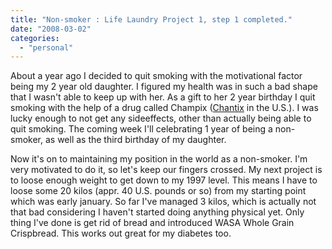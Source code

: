 ```yaml
---
title: "Non-smoker : Life Laundry Project 1, step 1 completed."
date: "2008-03-02"
categories: 
  - "personal"
---
```


About a year ago I decided to quit smoking with the motivational factor being my 2 year old daughter. I figured my health was in such a bad shape that I wasn't able to keep up with her. As a gift to her 2 year birthday I quit smoking with the help of a drug called Champix ([Chantix](http://www.chantix.com/content/Chantix_Branded_Homepage.jsp?setShowOn=../content/Chantix_Branded_Homepage.jsp&setShowHighlightOn=../content/Chantix_Branded_Homepage.jsp) in the U.S.). I was lucky enough to not get any sideeffects, other than actually being able to quit smoking. The coming week I'll celebrating 1 year of being a non-smoker, as well as the third birthday of my daughter.

Now it's on to maintaining my position in the world as a non-smoker. I'm very motivated to do it, so let's keep our fingers crossed. My next project is to loose enough weight to get down to my 1997 level. This means I have to loose some 20 kilos (appr. 40 U.S. pounds or so) from my starting point which was early january. So far I've managed 3 kilos, which is actually not that bad considering I haven't started doing anything physical yet. Only thing I've done is get rid of bread and introduced WASA Whole Grain Crispbread. This works out great for my diabetes too.
